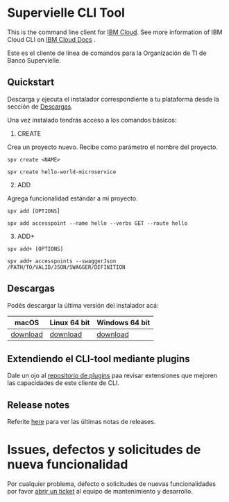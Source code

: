 # Supervielle CLI Tool

This is the command line client for [IBM Cloud](https://cloud.ibm.com/). See more information of IBM Cloud CLI on [IBM Cloud Docs](https://cloud.ibm.com/docs/cli?topic=cloud-cli-getting-started) .

Este es el cliente de línea de comandos para la Organización de TI de Banco Supervielle. 

## Quickstart

Descarga y ejecuta el instalador correspondiente a tu plataforma desde la sección de [Descargas](#descargas).

Una vez instalado tendrás acceso a los comandos básicos:

1. CREATE

Crea un proyecto nuevo. Recibe como parámetro el nombre del proyecto.

```
spv create <NAME>

spv create hello-world-microservice
```

2. ADD

Agrega funcionalidad estándar a mi proyecto. 

```
spv add [OPTIONS]

spv add accesspoint --name hello --verbs GET --route hello

```

3. ADD+
```
spv add+ [OPTIONS]

spv add+ accesspoints --swaggerJson /PATH/TO/VALID/JSON/SWAGGER/DEFINITION
```


## Descargas
Podés descargar la última versión del instalador acá:

| **macOS** | **Linux 64 bit** | **Windows 64 bit** |
|-----------|------------------|--------------------|
| [download]() | [download]() | [download]() |


## Extendiendo el CLI-tool mediante plugins

Dale un ojo al [repositorio de plugins]() paa revisar extensiones que mejoren las capacidades de este cliente de CLI.



## Release notes

Referite [here]() para ver las últimas notas de releases.


# Issues, defectos y solicitudes de nueva funcionalidad

Por cualquier problema, defecto o solicitudes de nuevas funcionalidades por favor [abrir un ticket]() al equipo de mantenimiento y desarrollo.
